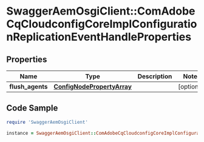 # SwaggerAemOsgiClient::ComAdobeCqCloudconfigCoreImplConfigurationReplicationEventHandleProperties

## Properties

Name | Type | Description | Notes
------------ | ------------- | ------------- | -------------
**flush_agents** | [**ConfigNodePropertyArray**](ConfigNodePropertyArray.md) |  | [optional] 

## Code Sample

```ruby
require 'SwaggerAemOsgiClient'

instance = SwaggerAemOsgiClient::ComAdobeCqCloudconfigCoreImplConfigurationReplicationEventHandleProperties.new(flush_agents: null)
```


